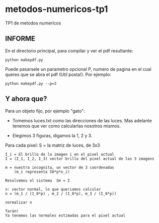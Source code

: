 # metodos-numericos-tp1
TP1 de metodos numericos

## INFORME

En el directorio principal, para compilar y ver el pdf resultante:
```
python makepdf.py
```
Puede pasarsele un parametro opcional P, numero de pagina en el cual queres que se abra el pdf (Util posta!).
Por ejemplo:

```
python makepdf.py --p=3
```

## Y ahora que?

Para un objeto fijo, por ejemplo "gato":

- Tomemos luces.txt como las direcciones de las luces. Mas adelante tenemos que ver como calcularlas nosotros mismos.

- Elegimos 3 figuras, digamos la 1, 2 y 3.

Para cada pixel:
    S = la matriz de luces, de 3x3

    I_i = El brillo de la imagen i en el pixel actual
    I = (I_1, I_2, I_3) vector brillo del pixel actual de las 3 imagens

    m = nuestra incognita, un vector de 3 coordenadas
        (m_i representa I0*p*n_i)

    Resolvemos el sistema  Sm = I

    n: vector normal, lo que queriamos calcular
    n = (m_1 / (I_0*p) , m_2 / (I_0*p), m_3 / (I_0*p))

    normalizar n

    Tarán!
    Ya tenemos las normales estimadas para el pixel actual





